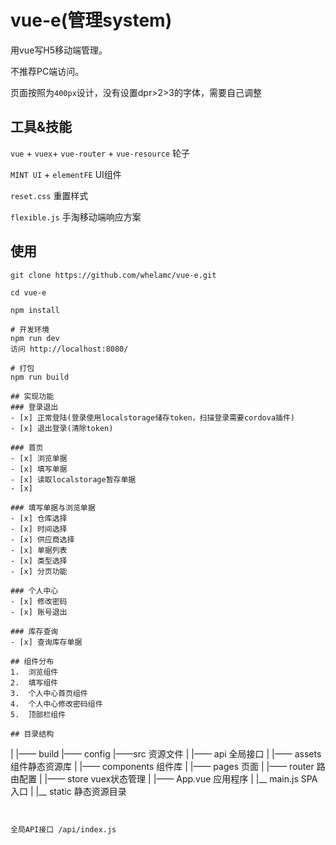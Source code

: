 # vue-e(管理system)
用vue写H5移动端管理。

不推荐PC端访问。

页面按照为`400px`设计，没有设置dpr>2>3的字体，需要自己调整

## 工具&技能
`vue` + `vuex`+ `vue-router` + `vue-resource` 轮子

`MINT UI` + `elementFE` UI组件

`reset.css` 重置样式

`flexible.js` 手淘移动端响应方案 

## 使用
```
git clone https://github.com/whelamc/vue-e.git

cd vue-e

npm install 

# 开发环境
npm run dev
访问 http://localhost:8080/

# 打包
npm run build

## 实现功能
### 登录退出
- [x] 正常登陆(登录使用localstorage储存token，扫描登录需要cordova插件)
- [x] 退出登录(清除token)

### 首页
- [x] 浏览单据
- [x] 填写单据
- [x] 读取localstorage暂存单据
- [x] 

### 填写单据与浏览单据
- [x] 仓库选择
- [x] 时间选择
- [x] 供应商选择
- [x] 单据列表
- [x] 类型选择
- [x] 分页功能

### 个人中心
- [x] 修改密码
- [x] 账号退出

### 库存查询
- [x] 查询库存单据

## 组件分布
1.  浏览组件
2.  填写组件
3.  个人中心首页组件
4.  个人中心修改密码组件
5.  顶部栏组件

## 目录结构

```
|
|—— build 
|—— config
|——src 资源文件
| |—— api 全局接口
| |—— assets 组件静态资源库
| |—— components 组件库
| |—— pages 页面
| |—— router 路由配置
| |—— store vuex状态管理
| |—— App.vue 应用程序
| |__ main.js SPA入口
|
|__ static 静态资源目录

```


全局API接口 /api/index.js

